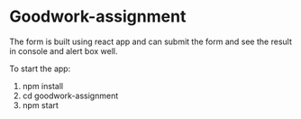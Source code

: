 # Goodwork-assignment
The form is built using react app and can submit the form and see the result in console and alert box well.

To start the app:

1. npm install
2. cd goodwork-assignment
3. npm start
